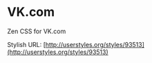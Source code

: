 # VK.com

Zen CSS for VK.com

Stylish URL: [http://userstyles.org/styles/93513](http://userstyles.org/styles/93513)
